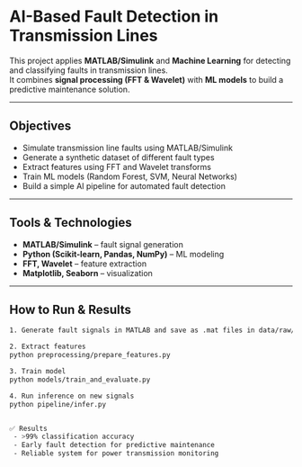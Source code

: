 # AI-Based Fault Detection in Transmission Lines

This project applies **MATLAB/Simulink** and **Machine Learning** for detecting and classifying faults in transmission lines.  
It combines **signal processing (FFT & Wavelet)** with **ML models** to build a predictive maintenance solution.

---

## Objectives
- Simulate transmission line faults using MATLAB/Simulink  
- Generate a synthetic dataset of different fault types  
- Extract features using FFT and Wavelet transforms  
- Train ML models (Random Forest, SVM, Neural Networks)  
- Build a simple AI pipeline for automated fault detection  

---

## Tools & Technologies
- **MATLAB/Simulink** – fault signal generation  
- **Python (Scikit-learn, Pandas, NumPy)** – ML modeling  
- **FFT, Wavelet** – feature extraction  
- **Matplotlib, Seaborn** – visualization  

---

## How to Run & Results
```bash
1. Generate fault signals in MATLAB and save as .mat files in data/raw/

2. Extract features
python preprocessing/prepare_features.py

3. Train model
python models/train_and_evaluate.py

4. Run inference on new signals
python pipeline/infer.py


✅ Results
 - >99% classification accuracy
 - Early fault detection for predictive maintenance
 - Reliable system for power transmission monitoring
